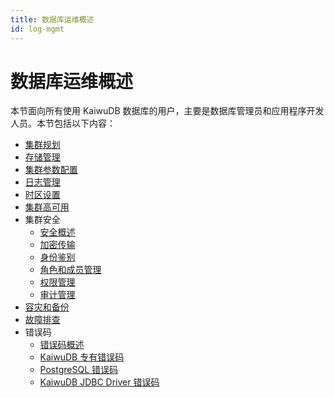 ```yaml
---
title: 数据库运维概述
id: log-mgmt
---
```


# 数据库运维概述

本节面向所有使用 KaiwuDB 数据库的用户，主要是数据库管理员和应用程序开发人员。本节包括以下内容：

- [集群规划](./cluster-planning.md)
- [存储管理](./storage-mgmt.md)
- [集群参数配置](./cluster-settings-config.md)
- [日志管理](./log-mgmt.md)
- [时区设置](./timezone-mgmt.md)
- [集群高可用](./cluster-ha.md)
- 集群安全
  - [安全概述](./security/security-overview.md)
  - [加密传输](./security/transport-encryption.md)
  - [身份鉴别](./security/identity-authn.md)
  - [角色和成员管理](./security/user-role-mgmt.md)
  - [权限管理](./security/privilege-mgmt.md)
  - [审计管理](./security/audit-mgmt.md)
- [容灾和备份](./backup-and-restore.md)
- [故障排查](./db-operation-troubleshooting.md)
- 错误码
  - [错误码概述](./error-code/error-code-overview.md)
  - [KaiwuDB 专有错误码](./error-code/error-code-kaiwudb.md)
  - [PostgreSQL 错误码](./error-code/error-code-postgresql.md)
  - [KaiwuDB JDBC Driver 错误码](./error-code/error-code-jdbc-driver.md)
